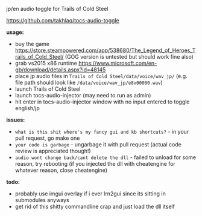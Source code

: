 jp/en audio toggle for Trails of Cold Steel

https://github.com/takhlaq/tocs-audio-toggle

**usage:**
- buy the game https://store.steampowered.com/app/538680/The_Legend_of_Heroes_Trails_of_Cold_Steel/ (GOG version is untested but should work fine also)
- grab vs2015 x86 runtime https://www.microsoft.com/en-gb/download/details.aspx?id=48145
- place jp audio files in `Trails of Cold Steel/data/voice/wav_jp/` (e.g. file path should look like `/data/voice/wav_jp/e8v00000.wav`)
- launch Trails of Cold Steel
- launch tocs-audio-injector (may need to run as admin)
- hit enter in tocs-audio-injector window with no input entered to toggle english/jp

**issues:**
- `what is this shit where's my fancy gui and kb shortcuts?` - in your pull request, go make one
- `your code is garbage` - ungarbage it with pull request (actual code review is appreciated though!)
- `audio wont change back/cant delete the dll` - failed to unload for some reason, try rebooting (if you injected the dll with cheatengine for whatever reason, close cheatengine)

**todo:**
- probably use imgui overlay if i ever lrn2gui since its sitting in submodules anyways
- get rid of this shitty commandline crap and just load the dll itself
